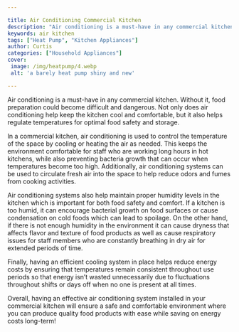 ```yaml
---

title: Air Conditioning Commercial Kitchen
description: "Air conditioning is a must-have in any commercial kitchen. Without it, food preparation could become difficult and dangerous. Not ...keep reading to learn"
keywords: air kitchen
tags: ["Heat Pump", "Kitchen Appliances"]
author: Curtis
categories: ["Household Appliances"]
cover: 
 image: /img/heatpump/4.webp
 alt: 'a barely heat pump shiny and new'

---
```


Air conditioning is a must-have in any commercial kitchen. Without it, food preparation could become difficult and dangerous. Not only does air conditioning help keep the kitchen cool and comfortable, but it also helps regulate temperatures for optimal food safety and storage.

In a commercial kitchen, air conditioning is used to control the temperature of the space by cooling or heating the air as needed. This keeps the environment comfortable for staff who are working long hours in hot kitchens, while also preventing bacteria growth that can occur when temperatures become too high. Additionally, air conditioning systems can be used to circulate fresh air into the space to help reduce odors and fumes from cooking activities.

Air conditioning systems also help maintain proper humidity levels in the kitchen which is important for both food safety and comfort. If a kitchen is too humid, it can encourage bacterial growth on food surfaces or cause condensation on cold foods which can lead to spoilage. On the other hand, if there is not enough humidity in the environment it can cause dryness that affects flavor and texture of food products as well as cause respiratory issues for staff members who are constantly breathing in dry air for extended periods of time.

Finally, having an efficient cooling system in place helps reduce energy costs by ensuring that temperatures remain consistent throughout use periods so that energy isn’t wasted unnecessarily due to fluctuations throughout shifts or days off when no one is present at all times. 

Overall, having an effective air conditioning system installed in your commercial kitchen will ensure a safe and comfortable environment where you can produce quality food products with ease while saving on energy costs long-term!
